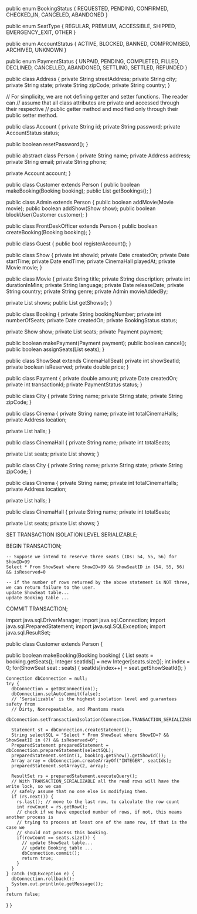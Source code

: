public enum BookingStatus {
  REQUESTED, PENDING, CONFIRMED, CHECKED_IN, CANCELED, ABANDONED
}

public enum SeatType {
  REGULAR, PREMIUM, ACCESSIBLE, SHIPPED, EMERGENCY_EXIT, OTHER
}

public enum AccountStatus {
  ACTIVE, BLOCKED, BANNED, COMPROMISED, ARCHIVED, UNKNOWN
}

public enum PaymentStatus {
  UNPAID, PENDING, COMPLETED, FILLED, DECLINED, CANCELLED, ABANDONED, SETTLING, SETTLED, REFUNDED
}

public class Address {
  private String streetAddress;
  private String city;
  private String state;
  private String zipCode;
  private String country;
}


// For simplicity, we are not defining getter and setter functions. The reader can
// assume that all class attributes are private and accessed through their respective
// public getter method and modified only through their public setter method.

public class Account {
  private String id;
  private String password;
  private AccountStatus status;

  public boolean resetPassword();
}

public abstract class Person {
  private String name;
  private Address address;
  private String email;
  private String phone;

  private Account account;
}

public class Customer extends Person {
  public boolean makeBooking(Booking booking);
  public List<Booking> getBookings();
}

public class Admin extends Person {
  public boolean addMovie(Movie movie);
  public boolean addShow(Show show);
  public boolean blockUser(Customer customer);
}

public class FrontDeskOfficer extends Person {
  public boolean createBooking(Booking booking);
}

public class Guest {
  public bool registerAccount();
}



public class Show {
  private int showId;
  private Date createdOn;
  private Date startTime;
  private Date endTime;
  private CinemaHall playedAt;
  private Movie movie;
}

public class Movie {
  private String title;
  private String description;
  private int durationInMins;
  private String language;
  private Date releaseDate;
  private String country;
  private String genre;
  private Admin movieAddedBy;

  private List<Show> shows;
  public List<Show> getShows();
}


public class Booking {
  private String bookingNumber;
  private int numberOfSeats;
  private Date createdOn;
  private BookingStatus status;

  private Show show;
  private List<ShowSeat> seats;
  private Payment payment;

  public boolean makePayment(Payment payment);
  public boolean cancel();
  public boolean assignSeats(List<ShowSeat> seats);
}

public class ShowSeat extends CinemaHallSeat{
  private int showSeatId;
  private boolean isReserved;
  private double price;
}

public class Payment {
  private double amount;
  private Date createdOn;
  private int transactionId;
  private PaymentStatus status;
}



public class City {
  private String name;
  private String state;
  private String zipCode;
}

public class Cinema {
  private String name;
  private int totalCinemaHalls;
  private Address location;

  private List<CinemaHall> halls;
}

public class CinemaHall {
  private String name;
  private int totalSeats;

  private List<CinemaHallSeat> seats;
  private List<Show> shows;
}




public class City {
  private String name;
  private String state;
  private String zipCode;
}

public class Cinema {
  private String name;
  private int totalCinemaHalls;
  private Address location;

  private List<CinemaHall> halls;
}

public class CinemaHall {
  private String name;
  private int totalSeats;

  private List<CinemaHallSeat> seats;
  private List<Show> shows;
}


SET TRANSACTION ISOLATION LEVEL SERIALIZABLE;
 
BEGIN TRANSACTION;
 
    -- Suppose we intend to reserve three seats (IDs: 54, 55, 56) for ShowID=99 
    Select * From ShowSeat where ShowID=99 && ShowSeatID in (54, 55, 56) && isReserved=0 
 
    -- if the number of rows returned by the above statement is NOT three, we can return failure to the user.
    update ShowSeat table...
    update Booking table ...
 
COMMIT TRANSACTION;




import java.sql.DriverManager;
import java.sql.Connection;
import java.sql.PreparedStatement;
import java.sql.SQLException;
import java.sql.ResultSet;

public class Customer extends Person {

  public boolean makeBooking(Booking booking) {
    List<ShowSeat> seats = booking.getSeats();
    Integer seatIds[] = new Integer[seats.size()];
    int index = 0;
    for(ShowSeat seat : seats) {
      seatIds[index++] = seat.getShowSeatId();
    }

    Connection dbConnection = null;
    try {
      dbConnection = getDBConnection();
      dbConnection.setAutoCommit(false);
      // ‘Serializable’ is the highest isolation level and guarantees safety from
      // Dirty, Nonrepeatable, and Phantoms reads
      dbConnection.setTransactionIsolation(Connection.TRANSACTION_SERIALIZABLE);

      Statement st = dbConnection.createStatement();
      String selectSQL = "Select * From ShowSeat where ShowID=? && ShowSeatID in (?) && isReserved=0";
      PreparedStatement preparedStatement = dbConnection.prepareStatement(selectSQL);
      preparedStatement.setInt(1, booking.getShow().getShowId());
      Array array = dbConnection.createArrayOf("INTEGER", seatIds);
      preparedStatement.setArray(2, array);

      ResultSet rs = preparedStatement.executeQuery();
      // With TRANSACTION_SERIALIZABLE all the read rows will have the write lock, so we can
      // safely assume that no one else is modifying them.
      if (rs.next()) {
        rs.last(); // move to the last row, to calculate the row count
        int rowCount = rs.getRow();
        // check if we have expected number of rows, if not, this means another process is
        // trying to process at least one of the same row, if that is the case we
        // should not process this booking.
        if(rowCount == seats.size()) {
          // update ShowSeat table...
          // update Booking table ...
          dbConnection.commit();
          return true;
        }
      }
    } catch (SQLException e) {
      dbConnection.rollback();
      System.out.println(e.getMessage());
    }
    return false;
  }
}


